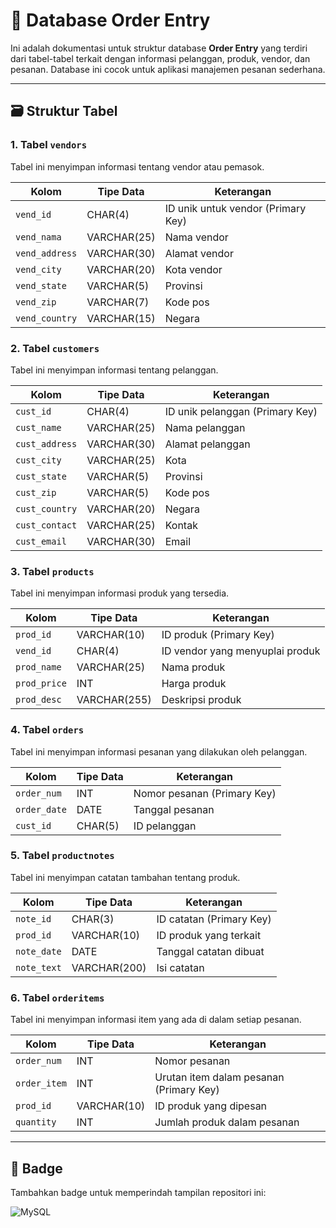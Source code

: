 # 🛒 Database Order Entry

Ini adalah dokumentasi untuk struktur database **Order Entry** yang terdiri dari tabel-tabel terkait dengan informasi pelanggan, produk, vendor, dan pesanan. Database ini cocok untuk aplikasi manajemen pesanan sederhana.

---

## 🗃 Struktur Tabel

### 1. Tabel `vendors`
Tabel ini menyimpan informasi tentang vendor atau pemasok.

| Kolom       | Tipe Data     | Keterangan                        |
|-------------|---------------|------------------------------------|
| `vend_id`   | CHAR(4)       | ID unik untuk vendor (Primary Key)|
| `vend_nama` | VARCHAR(25)   | Nama vendor                       |
| `vend_address` | VARCHAR(30)| Alamat vendor                     |
| `vend_city` | VARCHAR(20)   | Kota vendor                       |
| `vend_state`| VARCHAR(5)    | Provinsi                          |
| `vend_zip`  | VARCHAR(7)    | Kode pos                          |
| `vend_country` | VARCHAR(15)| Negara                            |

### 2. Tabel `customers`
Tabel ini menyimpan informasi tentang pelanggan.

| Kolom       | Tipe Data     | Keterangan                        |
|-------------|---------------|------------------------------------|
| `cust_id`   | CHAR(4)       | ID unik pelanggan (Primary Key)   |
| `cust_name` | VARCHAR(25)   | Nama pelanggan                    |
| `cust_address` | VARCHAR(30)| Alamat pelanggan                  |
| `cust_city` | VARCHAR(25)   | Kota                              |
| `cust_state`| VARCHAR(5)    | Provinsi                          |
| `cust_zip`  | VARCHAR(5)    | Kode pos                          |
| `cust_country` | VARCHAR(20)| Negara                            |
| `cust_contact` | VARCHAR(25)| Kontak                            |
| `cust_email` | VARCHAR(30)  | Email                             |

### 3. Tabel `products`
Tabel ini menyimpan informasi produk yang tersedia.

| Kolom       | Tipe Data     | Keterangan                        |
|-------------|---------------|------------------------------------|
| `prod_id`   | VARCHAR(10)   | ID produk (Primary Key)           |
| `vend_id`   | CHAR(4)       | ID vendor yang menyuplai produk   |
| `prod_name` | VARCHAR(25)   | Nama produk                       |
| `prod_price`| INT           | Harga produk                      |
| `prod_desc` | VARCHAR(255)  | Deskripsi produk                  |

### 4. Tabel `orders`
Tabel ini menyimpan informasi pesanan yang dilakukan oleh pelanggan.

| Kolom       | Tipe Data     | Keterangan                        |
|-------------|---------------|------------------------------------|
| `order_num` | INT           | Nomor pesanan (Primary Key)       |
| `order_date`| DATE          | Tanggal pesanan                   |
| `cust_id`   | CHAR(5)       | ID pelanggan                      |

### 5. Tabel `productnotes`
Tabel ini menyimpan catatan tambahan tentang produk.

| Kolom       | Tipe Data     | Keterangan                        |
|-------------|---------------|------------------------------------|
| `note_id`   | CHAR(3)       | ID catatan (Primary Key)          |
| `prod_id`   | VARCHAR(10)   | ID produk yang terkait            |
| `note_date` | DATE          | Tanggal catatan dibuat            |
| `note_text` | VARCHAR(200)  | Isi catatan                       |

### 6. Tabel `orderitems`
Tabel ini menyimpan informasi item yang ada di dalam setiap pesanan.

| Kolom       | Tipe Data     | Keterangan                        |
|-------------|---------------|------------------------------------|
| `order_num` | INT           | Nomor pesanan                     |
| `order_item`| INT           | Urutan item dalam pesanan (Primary Key)|
| `prod_id`   | VARCHAR(10)   | ID produk yang dipesan            |
| `quantity`  | INT           | Jumlah produk dalam pesanan       |

---

## 🔗 Badge

Tambahkan badge untuk memperindah tampilan repositori ini:

![MySQL](https://img.shields.io/badge/Database-MySQL-blue)
